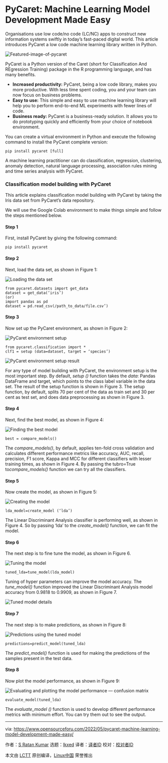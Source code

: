 [#]: subject: "PyCaret: Machine Learning Model Development Made Easy"
[#]: via: "https://www.opensourceforu.com/2022/05/pycaret-machine-learning-model-development-made-easy/"
[#]: author: "S Ratan Kumar https://www.opensourceforu.com/author/s-ratan/"
[#]: collector: "lkxed"
[#]: translator: " "
[#]: reviewer: " "
[#]: publisher: " "
[#]: url: " "

PyCaret: Machine Learning Model Development Made Easy
======
Organisations use low code/no code (LC/NC) apps to construct new information systems swiftly in today’s fast-paced digital world. This article introduces PyCaret a low code machine learning library written in Python.

![Featured-image-of-pycaret][1]

PyCaret is a Python version of the Caret (short for Classification And REgression Training) package in the R programming language, and has many benefits.

- **Increased productivity:** PyCaret, being a low code library, makes you more productive. With less time spent coding, you and your team can now focus on business problems.
- **Easy to use:** This simple and easy to use machine learning library will help you to perform end-to-end ML experiments with fewer lines of code.
- **Business ready:** PyCaret is a business-ready solution. It allows you to do prototyping quickly and efficiently from your choice of notebook environment.

You can create a virtual environment in Python and execute the following command to install the PyCaret complete version:

```
pip install pycaret [full]
```

A machine learning practitioner can do classification, regression, clustering, anomaly detection, natural language processing, association rules mining and time series analysis with PyCaret.

### Classification model building with PyCaret

This article explains classification model building with PyCaret by taking the Iris data set from PyCaret’s data repository.

We will use the Google Colab environment to make things simple and follow the steps mentioned below.

#### Step 1

 First, install PyCaret by giving the following command:

```
pip install pycaret
```

#### Step 2

Next, load the data set, as shown in Figure 1:

![Loading the data set][2]

```
from pycaret.datasets import get_data
dataset = get_data(‘iris’) 
(or)
import pandas as pd 
dataset = pd.read_csv(/path_to_data/file.csv’)
```

#### Step 3

Now set up the PyCaret environment, as shown in Figure 2:

![PyCaret environment setup][3]

```
from pycaret.classification import *
clf1 = setup (data=dataset, target = ‘species’)
```

![PyCaret environment setup result][4]

For any type of model building with PyCaret, the environment setup is the most important step. By default, *setup ()* function takes the *data*: Pandas DataFrame and target, which points to the class label variable in the data set. The result of the setup function is shown in Figure 3. The setup function, by default, splits 70 per cent of the data as train set and 30 per cent as test set, and does data preprocessing as shown in Figure 3.

#### Step 4

Next, find the best model, as shown in Figure 4:

![Finding the best model][5]

```
best = compare_models()
```

The *compare_models()*, by default, applies ten-fold cross validation and calculates different performance metrics like accuracy, AUC, recall, precision, F1 score, Kappa and MCC for different classifiers with lesser training times, as shown in Figure 4. By passing the tubro=True to*compare_models()* function we can try all the classifiers.

#### Step 5

Now create the model, as shown in Figure 5:

![Creating the model][6]

```
lda_model=create_model (‘lda’)
```

The Linear Discriminant Analysis classifier is performing well, as shown in Figure 4. So by passing ‘lda’ to the *create_model()* function, we can fit the model.

#### Step 6

The next step is to fine tune the model, as shown in Figure 6.

![Tuning the model][7]

```
tuned_lda=tune_model(lda_model)
```

Tuning of hyper parameters can improve the model accuracy. The *tune_model()* function improved the Linear Discriminant Analysis model accuracy from 0.9818 to 0.9909, as shown in Figure 7.

![Tuned model details][8]

#### Step 7

The next step is to make predictions, as shown in Figure 8:

![Predictions using the tuned model][9]

```
predictions=predict_model(tuned_lda)
```

The *predict_model()* function is used for making the predictions of the samples present in the test data.

#### Step 8

Now plot the model performance, as shown in Figure 9:

![Evaluating and plotting the model performance — confusion matrix][10]

```
evaluate_model(tuned_lda)
```

The *evaluate_model ()* function is used to develop different performance metrics with minimum effort. You can try them out to see the output.

--------------------------------------------------------------------------------

via: https://www.opensourceforu.com/2022/05/pycaret-machine-learning-model-development-made-easy/

作者：[S Ratan Kumar][a]
选题：[lkxed][b]
译者：[译者ID](https://github.com/译者ID)
校对：[校对者ID](https://github.com/校对者ID)

本文由 [LCTT](https://github.com/LCTT/TranslateProject) 原创编译，[Linux中国](https://linux.cn/) 荣誉推出

[a]: https://www.opensourceforu.com/author/s-ratan/
[b]: https://github.com/lkxed
[1]: https://www.opensourceforu.com/wp-content/uploads/2022/03/Featured-image-of-pycaret-696x477.jpg
[2]: https://www.opensourceforu.com/wp-content/uploads/2022/03/Figure-1-loading-the-dataset.jpg
[3]: https://www.opensourceforu.com/wp-content/uploads/2022/03/Figure-2-PyCaret-Environment-Setup.jpg
[4]: https://www.opensourceforu.com/wp-content/uploads/2022/03/Figure-3-PyCaret-Environment-Setup-Result.jpg
[5]: https://www.opensourceforu.com/wp-content/uploads/2022/03/Figure-4-Finding-the-best-model.jpg
[6]: https://www.opensourceforu.com/wp-content/uploads/2022/03/Figure-5-Creating-the-model.jpg
[7]: https://www.opensourceforu.com/wp-content/uploads/2022/03/Figure-6-Tuning-the-model.jpg
[8]: https://www.opensourceforu.com/wp-content/uploads/2022/03/Figure-7Tuned-model-details.jpg
[9]: https://www.opensourceforu.com/wp-content/uploads/2022/03/Figure-8-Predictions-using-tuned-model.jpg
[10]: https://www.opensourceforu.com/wp-content/uploads/2022/03/Figure-9-Evaluating-and-ploting-the-model-performance-Confusion-Matrix.jpg
